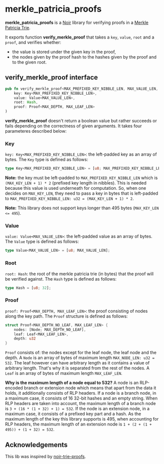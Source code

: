 # merkle_patricia_proofs

**merkle_patricia_proofs** is a [Noir](https://noir-lang.org) library for verifying proofs in a [Merkle Patricia Trie](https://ethereum.org/en/developers/docs/data-structures-and-encoding/patricia-merkle-trie/).

It exports function **verify_merkle_proof** that takes a `key`, `value`, `root` and a `proof`, and
verifies whether:

- the value is stored under the given key in the proof,
- the nodes given by the proof hash to the hashes given by the proof and to the given root.

## verify_merkle_proof interface

```rust
pub fn verify_merkle_proof<MAX_PREFIXED_KEY_NIBBLE_LEN, MAX_VALUE_LEN, MAX_DEPTH, MAX_LEAF_LEN>(
    key: Key<MAX_PREFIXED_KEY_NIBBLE_LEN>,
    value: Value<MAX_VALUE_LEN>,
    root: Hash,
    proof: Proof<MAX_DEPTH, MAX_LEAF_LEN>
)
```

**verify_merkle_proof** doesn't return a boolean value but rather succeeds or fails depending on the correctness of given arguments. It takes four parameteres described below:

### Key

`key: Key<MAX_PREFIXED_KEY_NIBBLE_LEN>`: the left-padded key as an array of bytes. The `Key` type is defined as follows:

```rust
type Key<MAX_PREFIXED_KEY_NIBBLE_LEN> = [u8; MAX_PREFIXED_KEY_NIBBLE_LEN];
```

**Note:** the key must be left-padded to `MAX_PREFIXED_KEY_NIBBLE_LEN` which is `(MAX_KEY_LEN + 1) * 2` (prefixed key length in nibbles). This is needed because this value is used underneath for computation. So, when one decides on `MAX_KEY_LEN`, they need to pass a key in bytes that is left-padded to `MAX_PREFIXED_KEY_NIBBLE_LEN: u32 = (MAX_KEY_LEN + 1) * 2`.

**Note:** This library does not support keys longer than 495 bytes (`MAX_KEY_LEN <= 495`).

### Value

`value: Value<MAX_VALUE_LEN>`: the left-padded value as an array of bytes. The `Value` type is defined as follows:

```rust
type Value<MAX_VALUE_LEN> = [u8; MAX_VALUE_LEN];
```

### Root

`root: Hash`: the root of the merkle patricia trie (in bytes) that the proof will be verified against. The `Hash` type is defined as follows:

```rust
type Hash = [u8; 32];
```

### Proof

`proof: Proof<MAX_DEPTH, MAX_LEAF_LEN>`: the proof consisting of nodes along the key path. The `Proof` structure is defined as follows:

```rust
struct Proof<MAX_DEPTH_NO_LEAF, MAX_LEAF_LEN> {
	nodes: [Node; MAX_DEPTH_NO_LEAF],
	leaf: Leaf<MAX_LEAF_LEN>,
	depth: u32
}
```

`Proof` consists of: the nodes except for the leaf node, the leaf node and the depth. A `Node` is an array of bytes of maximum length `MAX_NODE_LEN: u32 = 532`. The leaf however can have arbitrary length as it contains a value of arbitrary length. That's why it is separated from the rest of the nodes. A `Leaf` is an array of bytes of maximum length `MAX_LEAF_LEN`.

**Why is the maximum length of a node equal to 532?**
A node is an RLP-encoded branch or extension node which means that apart from the data it holds, it additionally consists of RLP headers. If a node is a branch node, in a maximum case, it consists of 16 32-bit hashes and an empty string. When RLP headers are taken into account, the maximum length of a branch node is `3 + (16 * (1 + 32) + 1) = 532`.
If the node is an extension node, in a maximum case, it consists of a prefixed key part and a hash. As the maximum length of the key this library supports is 495, when accounting for RLP headers, the maximum length of an extension node is `1 + (2 + (1 + 495)) + (1 + 32) = 532`.

## Acknowledgements

This lib was inspired by [noir-trie-proofs](https://github.com/aragonzkresearch/noir-trie-proofs).

